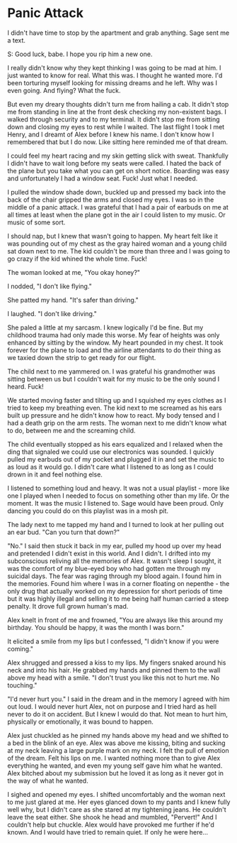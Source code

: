 # Panic Attack
I didn't have time to stop by the apartment and grab anything.  Sage sent me a text.

S: Good luck, babe.  I hope you rip him a new one.

I really didn't know why they kept thinking I was going to be mad at him.  I just wanted to know for real.  What this was.  I thought he wanted more.  I'd been torturing myself looking for missing dreams and he left.  Why was I even going.  And flying?  What the fuck.

But even my dreary thoughts didn't turn me from hailing a cab.  It didn't stop me from standing in line at the front desk checking my non-existent bags.  I walked through security and to my terminal.  It didn't stop me from sitting down and closing my eyes to rest while I waited.  The last flight I took I met Henry, and I dreamt of Alex before I knew his name.  I don't know how I remembered that but I do now.  Like sitting here reminded me of that dream.

I could feel my heart racing and my skin getting slick with sweat.  Thankfully I didn't have to wait long before my seats were called.  I hated the back of the plane but you take what you can get on short notice.  Boarding was easy and unfortunately I had a window seat.  Fuck!  Just what I needed.

I pulled the window shade down, buckled up and pressed my back into the back of the chair gripped the arms and closed my eyes.  I was so in the middle of a panic attack.  I was grateful that I had a pair of earbuds on me at all times at least when the plane got in the air I could listen to my music.  Or music of some sort.  

I should nap, but I knew that wasn't going to happen.  My heart felt like it was pounding out of my chest as the gray haired woman and a young child sat down next to me.  The kid couldn't be more than three and I was going to go crazy if the kid whined the whole time.  Fuck!

The woman looked at me, "You okay honey?"

I nodded, "I don't like flying."

She patted my hand.  "It's safer than driving."

I laughed.  "I don't like driving."

She paled a little at my sarcasm.  I knew logically I'd be fine.  But my childhood trauma had only made this worse.  My fear of heights was only enhanced by sitting by the window.  My heart pounded in my chest.  It took forever for the plane to load and the airline attendants to do their thing as we taxied down the strip to get ready for our flight.

The child next to me yammered on.  I was grateful his grandmother was sitting between us but I couldn't wait for my music to be the only sound I heard.  Fuck!

We started moving faster and tilting up and I squished my eyes clothes as I tried to keep my breathing even.  The kid next to me screamed as his ears built up pressure and he didn't know how to react.  My body tensed and I had a death grip on the arm rests.  The woman next to me didn't know what to do, between me and the screaming child.

The child eventually stopped as his ears equalized and I relaxed when the ding that signaled we could use our electronics was sounded.  I quickly pulled my earbuds out of my pocket and plugged it in and set the music to as loud as it would go.  I didn't care what I listened to as long as I could drown in it and feel nothing else.  

I listened to something loud and heavy.  It was not a usual playlist - more like one I played when I needed to focus on something other than my life.  Or the moment.  It was the music I listened to.  Sage would have been proud.  Only dancing you could do on this playlist was in a mosh pit.

The lady  next to me tapped my hand and I turned to look at her pulling out an ear bud.  "Can you turn that down?"

"No."  I said then stuck it back in my ear, pulled my hood up over my head and pretended I didn't exist in this world.  And I didn't.  I drifted into my subconscious reliving all the memories of Alex.  It wasn't sleep I sought, it was the comfort of my blue-eyed boy who had gotten me through my suicidal days.  The fear was raging through my blood again.  I found him in the memories.  Found him where I was in a corner floating on nepenthe - the only drug that actually worked on my depression for short periods of time but it was highly illegal and selling it to me being half human carried a steep penalty.  It drove full grown human's mad.

Alex knelt in front of me and frowned, "You are always like this around my birthday.  You should be happy, it was the month I was born."

It elicited a smile from my lips but I confessed, "I didn't know if you were coming."

Alex shrugged and pressed a kiss to my lips.  My fingers snaked around his neck and into his hair. He grabbed my hands and pinned them to the wall above my head with a smile.  "I don't trust you like this not to hurt me.  No touching."

"I'd never hurt you."  I said in the dream and in the memory I agreed with him out loud.  I would never hurt Alex, not on purpose and I tried hard as hell never to do it on accident.  But I knew I would do that.  Not mean to hurt him, physically or emotionally, it was bound to happen.

Alex just chuckled as he pinned my hands above my head and we shifted to a bed in the blink of an eye.  Alex was above me kissing, biting and sucking at my neck leaving a large purple mark on my neck.  I felt the pull of emotion of the dream.  Felt his lips on me.  I wanted nothing more than to give Alex everything he wanted, and even my young self gave him what he wanted.  Alex bitched about my submission but he loved it as long as it never got in the way of what he wanted.

I sighed and opened my eyes.  I shifted uncomfortably and the woman next to me just glared at me.  Her eyes glanced down to my pants and I knew fully well why, but I didn't care as she stared at my tightening jeans.  He couldn't leave the seat either.  She shook he head and mumbled, "Pervert!" And I couldn't help but chuckle.  Alex would have provoked me further if he'd known.  And I would have tried to remain quiet.  If only he were here...

<!--stackedit_data:
eyJoaXN0b3J5IjpbLTU5ODg0OTQ5NywxNDc5NzgwMDM0LDEyNz
UyMDE3NzEsMTc5OTg1MjQyNiw4MzU2MDc2MTMsNzY1NDgxOTY2
LC0xMTc1ODE1MjkyLC04MjI0NjEyMjQsNjgxOTk2NTAxLC04MT
YzNjk0MTAsNDc4OTEzNDI1LDEwNDEzMTcxMjYsMTAzNTYyMDI3
OSwxOTE4OTQ0MzMyXX0=
-->